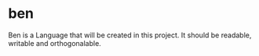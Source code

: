 # ben
Ben is a Language that will be created in this project. 
It should be readable, writable and orthogonalable.
